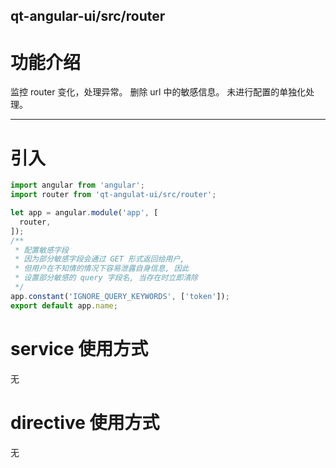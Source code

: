 qt-angular-ui/src/router
---

# 功能介绍
监控 router 变化，处理异常。
删除 url 中的敏感信息。
未进行配置的单独化处理。

---

# 引入

```javascript
import angular from 'angular';
import router from 'qt-angulat-ui/src/router';

let app = angular.module('app', [
  router,
]);
/**
 * 配置敏感字段
 * 因为部分敏感字段会通过 GET 形式返回给用户,
 * 但用户在不知情的情况下容易泄露自身信息, 因此
 * 设置部分敏感的 query 字段名, 当存在时立即清除
 */
app.constant('IGNORE_QUERY_KEYWORDS', ['token']);
export default app.name;
```

# service 使用方式
无

# directive 使用方式
无

